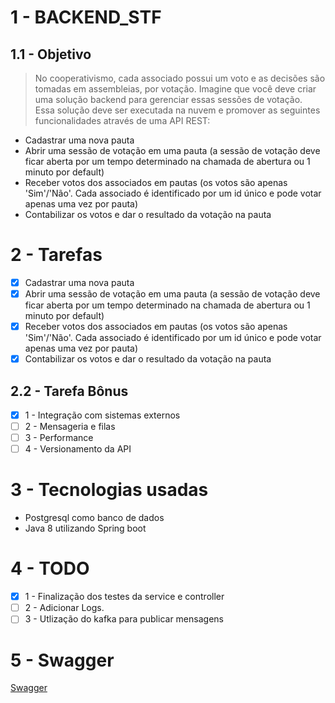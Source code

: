 # 1 - BACKEND_STF  

## 1.1 - Objetivo   

> No cooperativismo, cada associado possui um voto e as decisões são tomadas em assembleias, por votação. Imagine que você deve criar uma solução backend para gerenciar essas sessões de votação.   
> Essa solução deve ser executada na nuvem e promover as seguintes funcionalidades através de uma API REST: 

*	Cadastrar uma nova pauta
*	Abrir uma sessão de votação em uma pauta (a sessão de votação deve ficar aberta por um tempo determinado na chamada de abertura ou 1 minuto por default)
*	Receber votos dos associados em pautas (os votos são apenas 'Sim'/'Não'. Cada associado é identificado por um id único e pode votar apenas uma vez por pauta)
*	Contabilizar os votos e dar o resultado da votação na pauta

# 2 - Tarefas  

- [x] Cadastrar uma nova pauta
- [x] Abrir uma sessão de votação em uma pauta (a sessão de votação deve ficar aberta por um tempo determinado na chamada de abertura ou 1 minuto por default)
- [x] Receber votos dos associados em pautas (os votos são apenas 'Sim'/'Não'. Cada associado é identificado por um id único e pode votar apenas uma vez por pauta)
- [x] Contabilizar os votos e dar o resultado da votação na pauta

## 2.2 - Tarefa Bônus   

- [x] 1 - Integração com sistemas externos  
- [ ] 2 - Mensageria e filas  
- [ ] 3 - Performance  
- [ ] 4 - Versionamento da API  

# 3 - Tecnologias usadas 

* Postgresql como banco de dados
* Java 8 utilizando Spring boot

# 4 - TODO 
 - [x] 1 - Finalização dos testes da service e controller  
 - [ ] 2 - Adicionar Logs.
 - [ ] 3 - Utlização do kafka para publicar mensagens

# 5 - Swagger  
[Swagger](https://api-voting-sessions.herokuapp.com/swagger-ui.html)

